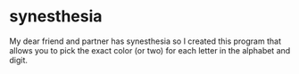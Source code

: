 # synesthesia
My dear friend and partner has synesthesia so I created this program that allows you to pick the exact color (or two) for each letter in the alphabet and digit. 
